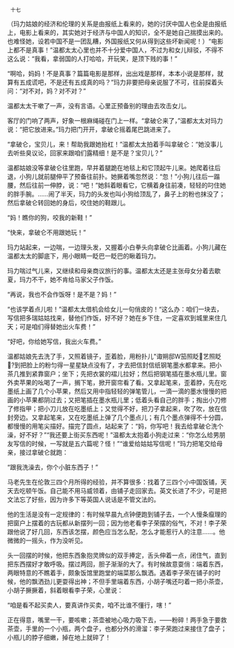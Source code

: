      十七 

   （玛力姑娘的经济和伦理的关系是由报纸上看来的，她的讨厌中国人也全是由报纸上，电影上看来的，其实她对于经济与中国人的知识，全不是她自己揣摸出来的。也难怪她，设若中国不是一团乱糟，外国报纸又何从得到这些坏新闻呢！）“电影上都不是真事！”温都太太心里也并不十分爱中国人，不过为和女儿辩驳，不得不这么说：“我看，拿弱国的人打哈哈，开玩笑，是顶下贱的事！” 

   “啊哈，妈妈！不是真事？篇篇电影是那样，出出戏是那样，本本小说是那样，就算有五成谎吧，不是还有五成真的吗？”玛力非要把母亲说服了不可，往前探着头问：“对不对，妈？对不对？” 

   温都太太干嗽了一声，没有言语。心里正预备别的理由去攻击女儿。 

   客厅的门响了两声，好象一根麻绳碰在门上一样。“拿破仑来了，”温都太太对玛力说：“把它放进来。”玛力把门开开，拿破仑摇着尾巴跳进来了。 

   “拿破仑，宝贝儿，来！帮助我跟她抬杠！”温都太太拍着手叫拿破仑：“她没事儿去听些臭议论，回家来跟咱们露精细！是不是？宝贝儿？” 

   温都姑娘没等拿破仑往里跑，早并着腿跪在地毯上和它顶起牛儿来。她爬着往后退，小狗儿就前腿伸平了预备往前扑。她撅着嘴忽然说：“忽！”小狗儿往后一蹋腰，然后往前一伸脖，说：“吧！”她斜着眼看它，它横着身往前凑，轻轻的叼住她的胖手腕。……闹了半天，玛力的头发也叫小狗给顶乱了，鼻子上的粉也抹没了；然后拿破仑转回她的身后，咬住她的鞋跟儿。 

   “妈！瞧你的狗，咬我的新鞋！” 

   “快来，拿破仑不用跟她玩！” 

   玛力站起来，一边喘，一边理头发，又握着小白拳头向拿破仑比画着。小狗儿藏在温都太太的脚底下，用小眼睛一眨巴一眨巴的瞅着玛力。 

   玛力喘过气儿来，又继续和母亲商议旅行的事。温都太太还是主张母女分着去歇夏，玛力不干，她不肯给马家父子作饭。 

   “再说，我也不会作饭呀！是不是？妈！” 

   “也该学着点儿啦！”温都太太借机会给女儿一句俏皮的！“这么办：咱们一块去，写信把多瑞姑姑找来，替他们作饭，好不好？她在乡下住，一定喜欢到城里来住几天；可是咱们得替她出火车费！” 

   “好吧，你给她写信，我出火车费。” 

   温都姑娘先去洗了手，又照着镜子，歪着脸，用粉扑儿"诹朔邸W笳照眨艺照眨?到把脸上的粉匀得一星星缺点没有了，才去把信封信纸钢笔墨水都拿来。把小茶几推到紧靠窗户；坐下；先把衣裳的褶儿拉好；然后把钢笔插在墨水瓶儿里。窗外卖苹果的吆喝了一声，搁下笔，掀开窗帘看了看。又拿起笔来，歪着脖，先在吃墨纸上画了几个小苹果，然后又用中指轻轻的弹笔管儿，一滴一滴的墨水慢慢的把画的小苹果都阴过去；又把笔插在墨水瓶儿里；低着头看自己的胖手；掏出小刀修了修指甲；把小刀儿放在吃墨纸上；又觉得不好，把刀子拿起来，吹了吹，放在信封旁边。又拿起笔来，又在吃墨纸上弹了几个墨点儿；有几个墨点弹得不十分圆，都慢慢的用笔尖描好。描完了圆点，站起来了：“妈，你写吧！我去给拿破仑洗个澡，好不好？”“我还要上街买东西呢！”温都太太抱着小狗走过来：“你怎么给男朋友写信的时候，一写就是五六篇呢？怪！”“谁爱给姑姑写信呢！”玛力把笔交给母亲，接过拿破仑就跑： 

   “跟我洗澡去，你个小脏东西子！” 

   马老先生在伦敦三四个月所得的经验，并不算很多：找着了三四个小中国饭铺，天天去吃顿午饭。自己能不用马威领着，由铺子走回家去。英文长进了不少，可是把文法忘了好些，因为许多下等英国人说话是不管文法的。 

   他的生活是没有一定规律的：有时候早晨九点钟便跑到铺子去，一个人慢条癙理的把窗户上摆着的古玩都从新摆列一回；因为他老看李子荣摆的俗气，不对！李子荣跟他说了好几回，东西该怎摆，颜色应当怎么配，怎么才能惹行人的注意……。他微微的一摇头，作为没听见。 

   头一回摆的时候，他把东西象抱灵牌似的双手捧定，舌头伸着一点，闭住气，直到把东西摆好才敢呼吸。摆过两回，胆子渐渐的大了。有时候故意耍俏：端着东西，两眼特意的不瞧着手，颇象饭馆里跑堂的端菜那么飘洒。遇着李子荣在铺子的时候，他的飘洒劲儿更耍得出神；不但手里端着东西，小胡子嘴还叼着一把小茶壶，小胡子撅撅着，斜着眼看李子荣，心里说： 

   “咱是看不起买卖人，要真讲作买卖，咱不比谁不懂行，嗐！” 

   正在得意，嘴里一干，要咳嗽；茶壶被地心吸力吸下去，——粉碎！两手急于要救茶壶，手里的一个小瓶，两个盘子，也都分外的滑溜：李子荣跑过来接住了盘子；小瓶儿的脖子细嫩，掉在地上就碎了！ 

